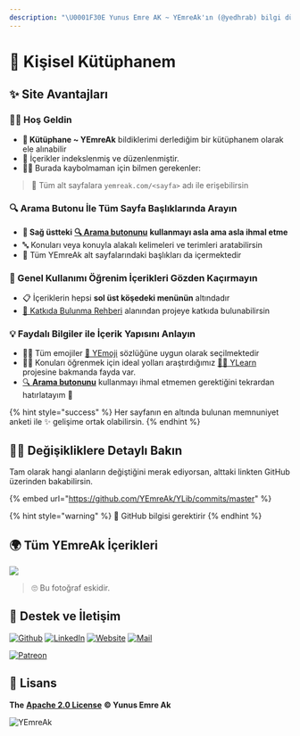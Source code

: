 ```yaml
---
description: "\U0001F30E Yunus Emre AK ~ YEmreAk'ın (@yedhrab) bilgi dünyasının dijital ortamda vücut bulmuş hali \U0001F680 Konular: öğrenme, python, yapay zeka, veri bilimi, windows, android, iuce ders notları, git, web, java"
---
```


# 📖 Kişisel Kütüphanem

## ✨ Site Avantajları

### 🙋‍♂️ Hoş Geldin

* **📖 Kütüphane ~ YEmreAk** bildiklerimi derlediğim bir kütüphanem olarak ele alınabilir
* 🧐 İçerikler indekslenmiş ve düzenlenmiştir. 
* 🕵️‍♂️ Burada kaybolmaman için bilmen gerekenler:

> 🔗 Tüm alt sayfalara `yemreak.com/<sayfa>` adı ile erişebilirsin

### 🔍 Arama Butonu İle Tüm Sayfa Başlıklarında Arayın

* **🏹 Sağ üstteki** [**🔍 Arama butonunu**](https://wiki.yemreak.com/?q=) **kullanmayı asla ama asla ihmal etme**
* 🔤 Konuları veya konuyla alakalı kelimeleri ve terimleri aratabilirsin
* 📃 Tüm YEmreAk alt sayfalarındaki başlıkları da içermektedir

### 🧐 Genel Kullanımı Öğrenim İçerikleri Gözden Kaçırmayın

* 📋 İçeriklerin hepsi **sol üst köşedeki menünün** altındadır
* [💖 Katkıda Bulunma Rehberi](contributing.md) alanından projeye katkıda bulunabilirsin

### 💡 Faydalı Bilgiler ile İçerik Yapısını Anlayın

* 👮‍♂️ Tüm emojiler [🚀 YEmoji](https://emoji.yemreak.com/) sözlüğüne uygun olarak seçilmektedir
* 👨‍🏫 Konuları öğrenmek için ideal yolları araştırdığımız [👨‍🏫 YLearn](https://learn.yemreak.com/) projesine bakmanda fayda var.
* [‍🔍 **Arama butonunu**](https://wiki.yemreak.com/?q=) kullanmayı ihmal etmemen gerektiğini tekrardan hatırlatayım 🤭

{% hint style="success" %}
Her sayfanın en altında bulunan memnuniyet anketi ile ✨ gelişime ortak olabilirsin.
{% endhint %}

## 🕵️‍♂️ Değişikliklere Detaylı Bakın

Tam olarak hangi alanların değiştiğini merak ediyorsan, alttaki linkten GitHub üzerinden bakabilirsin.

{% embed url="https://github.com/YEmreAk/YLib/commits/master" %}

{% hint style="warning" %}
📢 GitHub bilgisi gerektirir
{% endhint %}

## 🌍 Tüm YEmreAk İçerikleri

![](https://drive.google.com/uc?id=1LZoJzZyY_uYbl3zCxk6ZtZPaDiMHglMv)

> 🙄 Bu fotoğraf eskidir.

## 💖 Destek ve İletişim

​[​![Github](https://drive.google.com/uc?id=1PzkuWOoBNMg0uOMmqwHtVoYt0WCqi-O5)​](https://github.com/yedhrab) [​![LinkedIn](https://drive.google.com/uc?id=1hvdil0ZHVEzekQ4AYELdnPOqzunKpnzJ)​](https://www.linkedin.com/in/yemreak/) [​![Website](https://drive.google.com/uc?id=1wR8Ph0FBs36ZJl0Ud-HkS0LZ9b66JBqJ)​](https://yemreak.com/) [​![Mail](https://drive.google.com/uc?id=142rP0hbrnY8T9kj_84_r7WxPG1hzWEcN)​](mailto::yedhrab@gmail.com?subject=YWiki%20%7C%20Github)​

​[​![Patreon](https://drive.google.com/uc?id=11YmCRmySX7v7QDFS62ST2JZuE70RFjDG)](https://www.patreon.com/yemreak/)

## 🔏 Lisans

**The** [**Apache 2.0 License**](https://choosealicense.com/licenses/apache-2.0/) **©️ Yunus Emre Ak**

![YEmreAk](https://drive.google.com/uc?id=1Wd_YLVOkAhXPVqFMx_aZyFvyTy_88H-Z)

